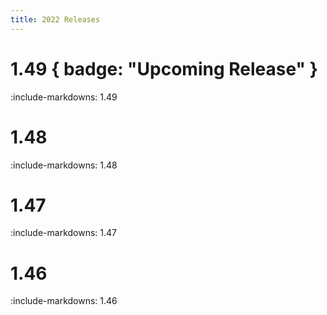 ```yaml
---
title: 2022 Releases
---
```


# 1.49 { badge: "Upcoming Release" }

:include-markdowns: 1.49

# 1.48

:include-markdowns: 1.48

# 1.47

:include-markdowns: 1.47

# 1.46

:include-markdowns: 1.46

